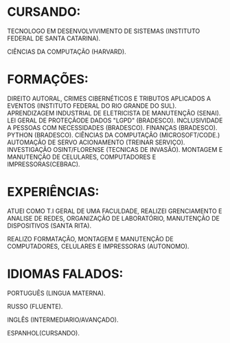 # CURSANDO:
TECNOLOGO EM DESENVOLVIVIMENTO DE SISTEMAS (INSTITUTO FEDERAL DE SANTA CATARINA).

CIÊNCIAS DA COMPUTAÇÃO (HARVARD).

# FORMAÇÕES:
DIREITO AUTORAL, CRIMES CIBERNÉTICOS E TRIBUTOS APLICADOS A EVENTOS (INSTITUTO FEDERAL DO RIO GRANDE DO SUL).
APRENDIZAGEM INDUSTRIAL DE ELETRICISTA DE MANUTENÇÂO (SENAI).
LEI GERAL DE PROTEÇÃODE DADOS "LGPD" (BRADESCO).
INCLUSIVIDADE A PESSOAS COM NECESSIDADES (BRADESCO).
FINANÇAS (BRADESCO).
PYTHON (BRADESCO).
CIÊNCIAS DA COMPUTAÇÂO (MICROSOFT/CODE.)
AUTOMAÇÃO DE SERVO ACIONAMENTO (TREINAR SERVIÇO).
INVESTIGAÇÃO OSINT/FLORENSE (TECNICAS DE INVASÃO).
MONTAGEM E MANUTENÇÃO DE CELULARES, COMPUTADORES E IMPRESSORAS(CEBRAC).


# EXPERIÊNCIAS:
ATUEI COMO T.I GERAL DE UMA FACULDADE, REALIZEI GRENCIAMENTO E ANALISE DE REDES, ORGANIZAÇÃO DE LABORATÓRIO, MANUTENÇÃO DE DISPOSITIVOS (SANTA RITA).

REALIZO FORMATAÇÃO, MONTAGEM E MANUTENÇÃO DE COMPUTADORES, CELULARES E IMPRESSORAS (AUTONOMO).

# IDIOMAS FALADOS:

PORTUGUÊS (LINGUA MATERNA).

RUSSO (FLUENTE).

INGLÊS (INTERMEDIARIO/AVANÇADO).

ESPANHOL(CURSANDO).
